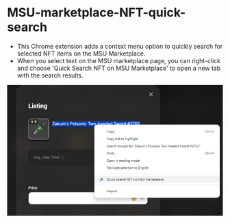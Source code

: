 # MSU-marketplace-NFT-quick-search

- This Chrome extension adds a context menu option to quickly search for selected NFT items on the MSU Marketplace. 
- When you select text on the MSU marketplace page, you can right-click and choose 'Quick Search NFT on MSU Marketplace' to open a new tab with the search results.

![](01.png)